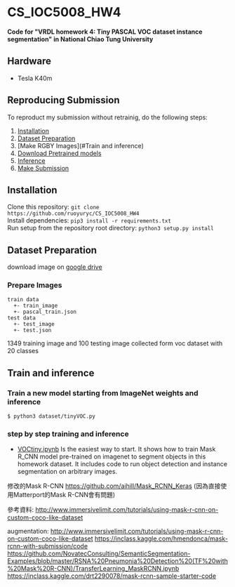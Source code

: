 # CS_IOC5008_HW4
**Code for "VRDL homework 4: Tiny PASCAL VOC dataset instance segmentation" in National Chiao Tung University**
## Hardware
 - Tesla K40m  
## Reproducing Submission
To reproduct my submission without retrainig, do the following steps:
1. [Installation](#installation)
2. [Dataset Preparation](#Dataset-Preparation)
3. [Make RGBY Images](#Train and inference)
4. [Download Pretrained models](#pretrained-models)
5. [Inference](#inference)
6. [Make Submission](#make-submission)


## Installation
Clone this repository:
```git clone https://github.com/ruoyuryc/CS_IOC5008_HW4```</br>
Install dependencies:
```pip3 install -r requirements.txt```</br>
Run setup from the repository root directory:
```python3 setup.py install```</br>
## Dataset Preparation
download image on [google drive](https://drive.google.com/drive/u/3/folders/1fGg03EdBAxjFumGHHNhMrz2sMLLH04FK)
### Prepare Images
```
train data
  +- train_image
  +- pascal_train.json
test data
  +- test_image
  +- test.json
```

1349 training image and 100 testing image collected form voc dataset with 20 classes</br>

## Train and inference
### Train a new model starting from ImageNet weights and inference
```
$ python3 dataset/tinyVOC.py 
```
### step by step training and inference
* [VOCtiny.ipynb](samples/demo.ipynb)  Is the easiest way to start. It shows how to train Mask R_CNN model pre-trained on imagenet to segment objects in this homework dataset. It includes code to run object detection and instance segmentation on arbitrary images.

修改的Mask R-CNN
https://github.com/aihill/Mask_RCNN_Keras
(因為直接使用Matterport的Mask R-CNN會有問題)


參考資料:
http://www.immersivelimit.com/tutorials/using-mask-r-cnn-on-custom-coco-like-dataset


augmentation:
http://www.immersivelimit.com/tutorials/using-mask-r-cnn-on-custom-coco-like-dataset
https://inclass.kaggle.com/hmendonca/mask-rcnn-with-submission/code
https://github.com/NovatecConsulting/SemanticSegmentation-Examples/blob/master/RSNA%20Pneumonia%20Detection%20(TF%20with%20Mask%20R-CNN)/TransferLearning_MaskRCNN.ipynb
https://inclass.kaggle.com/drt2290078/mask-rcnn-sample-starter-code
